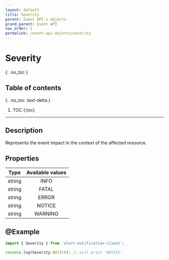 ```yaml
---
layout: default
title: Severity
parent: Event API's objects
grand_parent: Event API
nav_order: 1
permalink: /event-api-objects/severity
---
```


# Severity
{: .no_toc }

## Table of contents
{: .no_toc .text-delta }

1. TOC
{:toc}

---

## Description

Represents the event impact in the context of the affected resource.

## Properties

| Type  | Available values |
|:-----:|:----------------:|
|string |      INFO        |
|string |      FATAL       |
|string |      ERROR       |
|string |      NOTICE      |
|string |      WARNING     |

## @Example

```js
import { Severity } from 'alert-notification-client';

console.log(Severity.NOTICE); // will print 'NOTICE'
```
